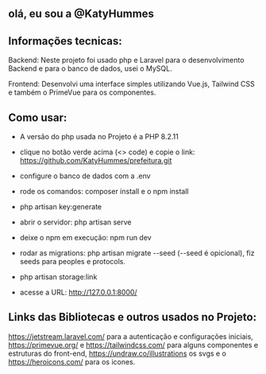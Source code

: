 ## olá, eu sou a @KatyHummes


## Informações tecnicas:

Backend:
Neste projeto foi usado php e Laravel para o desenvolvimento Backend
e para o banco de dados, usei o MySQL.

Frontend:
Desenvolvi uma interface simples utilizando Vue.js, Tailwind CSS 
e também o PrimeVue para os componentes.



## Como usar:

- A versão do php usada no Projeto é a PHP 8.2.11

- clique no botão verde acima (<> code) e copie o link: https://github.com/KatyHummes/prefeitura.git

- configure o banco de dados com a .env

- rode os comandos: composer install e o npm install

- php artisan key:generate

- abrir o servidor: php artisan serve

- deixe o npm em execução: npm run dev

- rodar as migrations: php artisan migrate --seed (--seed é opicional), fiz seeds para peoples e protocols.

- php artisan storage:link

- acesse a URL: http://127.0.0.1:8000/


## Links das Bibliotecas e outros usados no Projeto:

https://jetstream.laravel.com/ para a autenticação e configurações iniciais,
https://primevue.org/ e https://tailwindcss.com/ para alguns componentes e estruturas do front-end,
https://undraw.co/illustrations os svgs e o https://heroicons.com/ para os icones.